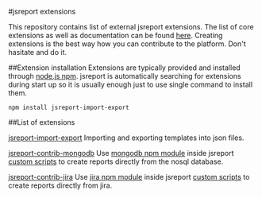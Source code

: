 #jsreport extensions

This repository contains list of external jsreport extensions. The list of core extensions as well as documentation can be found [here](http://jsreport.net/learn/extensions). Creating extensions is the best way how you can contribute to the platform. Don't hasitate and do it.

##Extension installation
Extensions are typically provided and installed through [node.js npm](https://www.npmjs.com/). jsreport is automatically searching for extensions during start up so it is usually enough just to use single command to install them. 

```
npm install jsreport-import-export
```

##List of extensions

[jsreport-import-export](https://github.com/jsreport/jsreport-contrib/tree/master/jsreport-import-export)
 Importing and exporting templates into json files.
 
[jsreport-contrib-mongodb](https://github.com/jsreport/[jsreport-contrib-mongodb)
Use  [mongodb npm module](https://github.com/mongodb/node-mongodb-native) inside jsreport [custom scripts](http://jsreport.net/learn/scripts) to create reports directly from the nosql database.

[jsreport-contrib-jira](https://github.com/jsreport/jsreport-contrib-jira)
Use   [jira npm module](https://github.com/steves/node-jira) inside jsreport [custom scripts](http://jsreport.net/learn/scripts) to create reports directly from jira.




